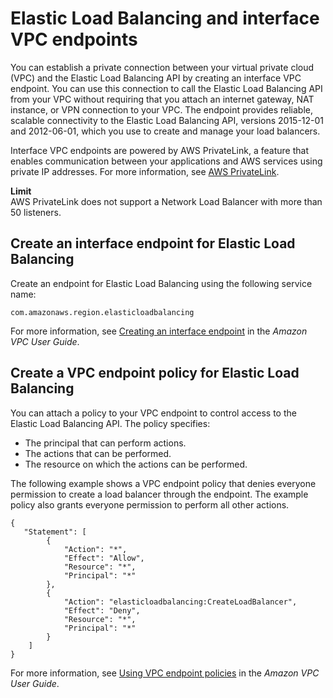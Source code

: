 # Elastic Load Balancing and interface VPC endpoints<a name="load-balancer-vpc-endpoints"></a>

You can establish a private connection between your virtual private cloud \(VPC\) and the Elastic Load Balancing API by creating an interface VPC endpoint\. You can use this connection to call the Elastic Load Balancing API from your VPC without requiring that you attach an internet gateway, NAT instance, or VPN connection to your VPC\. The endpoint provides reliable, scalable connectivity to the Elastic Load Balancing API, versions 2015\-12\-01 and 2012\-06\-01, which you use to create and manage your load balancers\.

Interface VPC endpoints are powered by AWS PrivateLink, a feature that enables communication between your applications and AWS services using private IP addresses\. For more information, see [AWS PrivateLink](http://aws.amazon.com/privatelink/)\.

**Limit**  
AWS PrivateLink does not support a Network Load Balancer with more than 50 listeners\.

## Create an interface endpoint for Elastic Load Balancing<a name="create-vpce-elb"></a>

Create an endpoint for Elastic Load Balancing using the following service name:

```
com.amazonaws.region.elasticloadbalancing
```

For more information, see [Creating an interface endpoint](https://docs.aws.amazon.com/vpc/latest/userguide/vpce-interface.html#create-interface-endpoint) in the *Amazon VPC User Guide*\.

## Create a VPC endpoint policy for Elastic Load Balancing<a name="create-vpce-policy-elb"></a>

You can attach a policy to your VPC endpoint to control access to the Elastic Load Balancing API\. The policy specifies:
+ The principal that can perform actions\.
+ The actions that can be performed\.
+ The resource on which the actions can be performed\.

The following example shows a VPC endpoint policy that denies everyone permission to create a load balancer through the endpoint\. The example policy also grants everyone permission to perform all other actions\.

```
{
   "Statement": [
        {
            "Action": "*",
            "Effect": "Allow",
            "Resource": "*",
            "Principal": "*"
        },
        {
            "Action": "elasticloadbalancing:CreateLoadBalancer",
            "Effect": "Deny",
            "Resource": "*",
            "Principal": "*"
        }
    ]
}
```

For more information, see [Using VPC endpoint policies](https://docs.aws.amazon.com/vpc/latest/userguide/vpc-endpoints-access.html#vpc-endpoint-policies) in the *Amazon VPC User Guide*\.